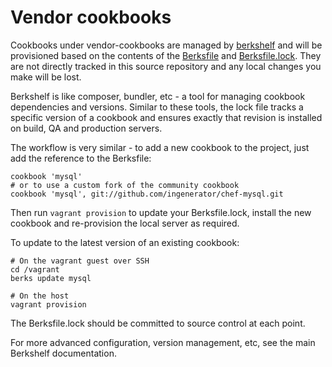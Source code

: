 Vendor cookbooks
================

Cookbooks under vendor-cookbooks are managed by [berkshelf](http://berkshelf.com/) and will be
provisioned based on the contents of the [Berksfile](../Berksfile) and 
[Berksfile.lock](../Berksfile.lock). They are not directly tracked in this source repository and 
any local changes you make will be lost.

Berkshelf is like composer, bundler, etc - a tool for managing cookbook dependencies and versions. 
Similar to these tools, the lock file tracks a specific version of a cookbook and ensures exactly
that revision is installed on build, QA and production servers.

The workflow is very similar - to add a new cookbook to the project, just add the reference to the 
Berksfile:

    cookbook 'mysql'
    # or to use a custom fork of the community cookbook
    cookbook 'mysql', git://github.com/ingenerator/chef-mysql.git

Then run `vagrant provision` to update your Berksfile.lock, install the new cookbook and re-provision
the local server as required.

To update to the latest version of an existing cookbook:

    # On the vagrant guest over SSH
    cd /vagrant
    berks update mysql

    # On the host
    vagrant provision

The Berksfile.lock should be committed to source control at each point.

For more advanced configuration, version management, etc, see the main Berkshelf documentation.